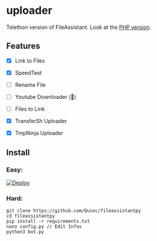 # uploader
Telethon version of FileAssistant. Look at the [PHP version](https://github.com/quiec/fileassistantphp).

## Features

- [x] Link to Files

- [x] SpeedTest

- [ ] Rename File

- [ ] Youtube Downloader (🤔)

- [ ] Files to Link

- [x] TransferSh Uploader

- [x] TmpNinja Uploader

## Install
### Easy:

[![Deploy](https://www.herokucdn.com/deploy/button.svg)](https://heroku.com/deploy)
### Hard:

```
git clone https://github.com/Quiec/fileassistantpy
cd fileassistantpy
pip install -r requirements.txt
nano config.py // Edit Infos
python3 bot.py
```


